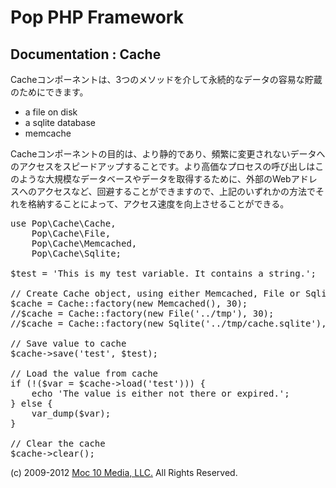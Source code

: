 Pop PHP Framework
=================

Documentation : Cache
---------------------

Cacheコンポーネントは、3つのメソッドを介して永続的なデータの容易な貯蔵のためにできます。

* a file on disk
* a sqlite database
* memcache

Cacheコンポーネントの目的は、より静的であり、頻繁に変更されないデータへのアクセスをスピードアップすることです。より高価なプロセスの呼び出しはこのような大規模なデータベースやデータを取得するために、外部のWebアドレスへのアクセスなど、回避することができますので、上記のいずれかの方法でそれを格納することによって、アクセス速度を向上させることができる。

<pre>
use Pop\Cache\Cache,
    Pop\Cache\File,
    Pop\Cache\Memcached,
    Pop\Cache\Sqlite;

$test = 'This is my test variable. It contains a string.';

// Create Cache object, using either Memcached, File or Sqlite
$cache = Cache::factory(new Memcached(), 30);
//$cache = Cache::factory(new File('../tmp'), 30);
//$cache = Cache::factory(new Sqlite('../tmp/cache.sqlite'), 30);

// Save value to cache
$cache->save('test', $test);

// Load the value from cache
if (!($var = $cache->load('test'))) {
    echo 'The value is either not there or expired.';
} else {
    var_dump($var);
}

// Clear the cache
$cache->clear();
</pre>

(c) 2009-2012 [Moc 10 Media, LLC.](http://www.moc10media.com) All Rights Reserved.
